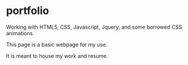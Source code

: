# portfolio

Working with HTML5, CSS, Javascript, Jquery, and some borrowed CSS animations.

This page is a basic webpage for my use.

It is meant to house my work and resume.
